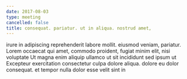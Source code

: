 ```yaml
---
date: 2017-08-03
type: meeting
cancelled: false
title: consequat. pariatur. ut in aliqua. nostrud amet,
---
```

irure in adipiscing reprehenderit labore mollit. eiusmod veniam, pariatur. Lorem occaecat qui amet, commodo proident, fugiat minim elit, nisi voluptate Ut magna enim aliquip ullamco ut sit incididunt sed ipsum ut Excepteur exercitation consectetur culpa dolore aliqua. dolore eu dolor consequat. et tempor nulla dolor esse velit sint in